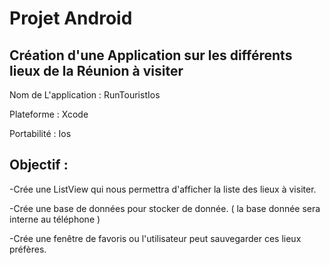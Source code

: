 # Projet Android 
## Création d'une Application sur les différents lieux de la Réunion à visiter

Nom de L'application : RunTouristIos

Plateforme : Xcode

Portabilité : Ios

## Objectif :

-Crée une ListView qui nous permettra d'afficher la liste des lieux à visiter.

-Crée une base de données pour stocker de donnée. ( la base donnée sera interne au téléphone )

-Crée une fenêtre de favoris ou l'utilisateur peut sauvegarder ces lieux préfères.
